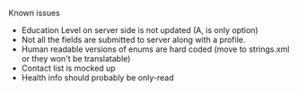 Known issues
* Education Level on server side is not updated (A, is only option)
* Not all the fields are submitted to server along with a profile.
* Human readable versions of enums are hard coded (move to strings.xml or they won't be translatable)
* Contact list is mocked up
* Health info should probably be only-read
